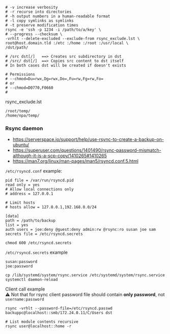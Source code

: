 ```shell
# -v increase verbosity
# -r recurse into directories
# -h output numbers in a human-readable format
# -l copy symlinks as symlinks
# -t preserve modification times
rsync -e 'ssh -p 1234 -i /path/to/a/key' \
# --progress --checksum \
-vrhlt --delete-excluded --exclude-from rsync_exclude.lst \
root@host.domain.tld :/etc :/home :/root :/usr/local \
/dst/path/

# /src dst[/]   ==> Creates src subdirectory in dst
# /src/ dst[/]  ==> Copies src content to dst itself
# In both cases dst will be created if doesn't exists

# Permissions
# --chmod=Du=rwx,Dg=rwx,Do=,Fu=rw,Fg=rw,Fo=
# or
# --chmod=D0770,F0660
# 
```
rsync_exclude.lst
```
/root/temp/
/home/npa/temp/
```

### Rsync daemon
* https://serverspace.io/support/help/use-rsync-to-create-a-backup-on-ubuntu/
* https://superuser.com/questions/1401490/rsync-password-mismatch-although-it-is-a-scp-copy/1410265#1410265
* https://man7.org/linux/man-pages/man5/rsyncd.conf.5.html

`/etc/rsyncd.conf` example:
```
pid file = /var/run/rsyncd.pid
read only = yes
# Allow local connections only
# address = 127.0.0.1

# Limit hosts
# hosts allow = 127.0.0.1,192.168.0.0/24

[data]
path = /path/to/backup
list = yes
auth users = joe:deny @guest:deny admin:rw @rsync:ro susan joe sam
secrets file = /etc/rsyncd.secrets
```
```shell
chmod 600 /etc/rsyncd.secrets
```
`/etc/rsyncd.secrets` example
```
susan:password
joe:password
```

```shell
cp /lib/systemd/system/rsync.service /etc/systemd/system/rsync.service
systemctl daemon-reload
```
Client call example<br>
:warning: Not that for rsync client password file should contain **only password**, not `username:password`

```shell
rsync -vrhlt --password-file=/etc/rsyncd.passwd backuppc@localhost::smb/172.24.0.11/C/Users dst

# List module contents recursive
rsync user@localhost::home -r
```
